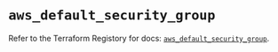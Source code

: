 # `aws_default_security_group`

Refer to the Terraform Registory for docs: [`aws_default_security_group`](https://registry.terraform.io/providers/hashicorp/aws/4.66.0/docs/resources/default_security_group).

